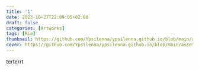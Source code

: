 ```yaml
---
title: '1'
date: 2023-10-27T22:09:05+02:00
draft: false
categories: [Artworks]
tags: [Ria]
thumbnail: https://github.com/Ypsilenna/ypsilenna.github.io/blob/main/assets/artworks/thumbnails/riamidea-portrait.jpg?raw=true
cover: https://github.com/Ypsilenna/ypsilenna.github.io/blob/main/assets/artworks/smoczek.jpg?raw=true
---
```

terterrt
